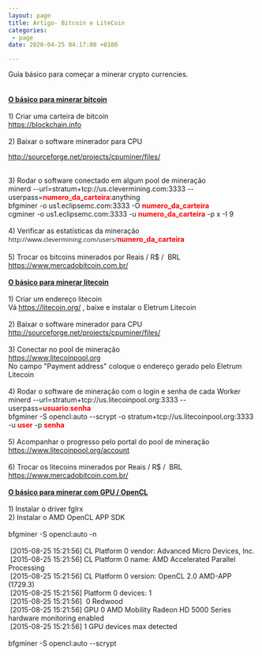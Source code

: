 ```yaml
---
layout: page
title: Artigo- Bitcoin e LiteCoin
categories:
 - page
date: 2020-04-25 04:17:00 +0100

---
```


<div>
Guia básico para começar a minerar crypto currencies.<br/>
<br/></div>

<div>
<br/></div>

<div>
<b><u>O básico para minerar bitcoin</u></b><br/>
<br/></div>

<div>
1) Criar uma carteira de bitcoin&nbsp;</div>

<div>
<a href="https://blockchain.info/">https://blockchain.info</a></div>

<div>
<br/></div>

<div>
2) Baixar o software minerador para CPU</div>

<http://sourceforge.net/projects/cpuminer/files/>  

<div>
<br/></div>

<div>
3) Rodar o software conectado em algum pool de mineração&nbsp;</div>

<div>
<div>
minerd --url=stratum+tcp://us.clevermining.com:3333 --userpass=<b><span style="color: red;">numero_da_carteira</span></b>:anything</div>
</div>

<div>
bfgminer -o us1.eclipsemc.com:3333 -O&nbsp;<b><span style="color: red;">numero_da_carteira</span></b><br/>
cgminer -o us1.eclipsemc.com:3333 -u&nbsp;<b><span style="color: red;">numero_da_carteira</span></b>&nbsp;-p x -I 9<br/>
<br/></div>

<div>
4) Verificar as estatísticas da mineração</div>

<div>
<span style='background-color: white; font-family: "open sans" , sans-serif; font-size: 13px; line-height: 18.5714282989502px;'>http://www.clevermining.com/users/</span><b><span style="color: red;">numero_da_carteira</span></b></div>

<div>
<br/></div>

<div>
5) Trocar os bitcoins minerados por Reais / R$ / &nbsp;BRL</div>

<div>
<a href="https://www.mercadobitcoin.com.br/">https://www.mercadobitcoin.com.br/</a><br/>
<br/>
<b><u>O básico para minerar litecoin</u></b><br/>
<br/>
1) Criar um endereço litecoin<br/>
Vá <a href="https://litecoin.org/">https://litecoin.org/</a> , baixe e instalar o Eletrum Litecoin<br/>
<br/>
2) Baixar o software minerador para CPU<br/>
<a href="http://sourceforge.net/projects/cpuminer/files/">http://sourceforge.net/projects/cpuminer/files/</a><br/>
<br/>
3) Conectar no pool de mineração<br/>
<a href="https://www.litecoinpool.org/">https://www.litecoinpool.org</a><br/>
No campo "Payment address" coloque o endereço gerado pelo Eletrum Litecoin<br/>
<br/>
4) Rodar o software de mineração com o login e senha de cada Worker<br/>
minerd --url=stratum+tcp://us.litecoinpool.org:3333 --userpass=<b><span style="color: red;">usuario</span></b>:<b><span style="color: red;">senha</span></b><br/>
bfgminer -S opencl:auto --scrypt -o stratum+tcp://us.litecoinpool.org:3333 -u <b><span style="color: red;">user</span></b> -p <span style="color: red;"><b>senha</b></span><br/>
<br/>
5) Acompanhar o progresso pelo portal do pool de mineração<br/>
<a href="https://www.litecoinpool.org/account">https://www.litecoinpool.org/account</a><br/>
<br/>
<div>
6) Trocar os litecoins minerados por Reais / R$ / &nbsp;BRL</div>
<div>
<a href="https://www.mercadobitcoin.com.br/">https://www.mercadobitcoin.com.br/</a></div>
<br/>
<b><u>O básico para minerar com GPU / OpenCL</u></b><br/>
<br/>
1) Instalar o driver fglrx<br/>
2) Instalar o AMD OpenCL APP SDK<br/>
<br/>
bfgminer -S opencl:auto -n<br/>
<br/>
&nbsp;[2015-08-25 15:21:56] CL Platform 0 vendor: Advanced Micro Devices, Inc.<br/>
&nbsp;[2015-08-25 15:21:56] CL Platform 0 name: AMD Accelerated Parallel Processing<br/>
&nbsp;[2015-08-25 15:21:56] CL Platform 0 version: OpenCL 2.0 AMD-APP (1729.3)<br/>
&nbsp;[2015-08-25 15:21:56] Platform 0 devices: 1<br/>
&nbsp;[2015-08-25 15:21:56] <span class="Apple-tab-span" style="white-space: pre;"> </span>0<span class="Apple-tab-span" style="white-space: pre;"> </span>Redwood<br/>
&nbsp;[2015-08-25 15:21:56] GPU 0 AMD Mobility Radeon HD 5000 Series hardware monitoring enabled<br/>
&nbsp;[2015-08-25 15:21:56] 1 GPU devices max detected<br/>
<div>
<br/></div>
bfgminer -S opencl:auto --scrypt<br/>
<br/>
<br/>
<br/>
<br/></div>